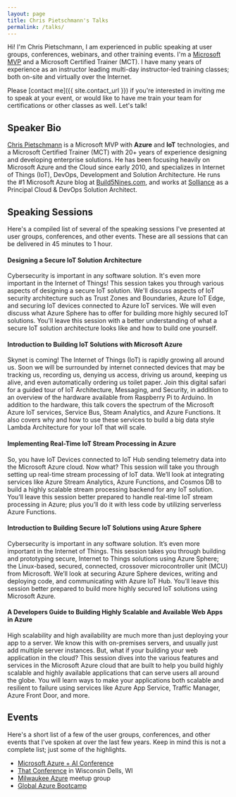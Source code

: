 ```yaml
---
layout: page
title: Chris Pietschmann's Talks
permalink: /talks/
---
```


Hi! I'm Chris Pietschmann, I am experienced in public speaking at user groups, conferences, webinars, and other training events. I'm a [Microsoft MVP](/#awards) and a Microsoft Certified Trainer (MCT). I have many years of experience as an instructor leading multi-day instructor-led training classes; both on-site and virtually over the Internet.

Please [contact me]({{ site.contact_url }}) if you're interested in inviting me to speak at your event, or would like to have me train your team for certifications or other classes as well. Let's talk!

<a id="bio"></a>

## Speaker Bio

<a href="/">Chris Pietschmann</a> is a Microsoft MVP with **Azure** and **IoT** technologies, and a Microsoft Certified Trainer (MCT) with 20+ years of experience designing and developing enterprise solutions. He has been focusing heavily on Microsoft Azure and the Cloud since early 2010, and specializes in Internet of Things (IoT), DevOps, Development and Solution Architecture. He runs the #1 Microsoft Azure blog at <a href="https://Build5Nines.com">Build5Nines.com</a>, and works at <a href="https://solliance.net">Solliance</a> as a Principal Cloud & DevOps Solution Architect.

<a id="sessions"></a>

## Speaking Sessions

Here's a compiled list of several of the speaking sessions I've presented at user groups, conferences, and other events. These are all sessions that can be delivered in 45 minutes to 1 hour.

#### Designing a Secure IoT Solution Architecture

Cybersecurity is important in any software solution. It's even more important in the Internet of Things! This session takes you through various aspects of designing a secure IoT solution. We'll discuss aspects of IoT security architecture such as Trust Zones and Boundaries, Azure IoT Edge, and securing IoT devices connected to Azure IoT services. We will even discuss what Azure Sphere has to offer for building more highly secured IoT solutions. You'll leave this session with a better understanding of what a secure IoT solution architecture looks like and how to build one yourself.

#### Introduction to Building IoT Solutions with Microsoft Azure

Skynet is coming! The Internet of Things (IoT) is rapidly growing all around us. Soon we will be surrounded by internet connected devices that may be tracking us, recording us, denying us access, driving us around, keeping us alive, and even automatically ordering us toilet paper. Join this digital safari for a guided tour of IoT Architecture, Messaging, and Security, in addition to an overview of the hardware available from Raspberry Pi to Arduino. In addition to the hardware, this talk covers the spectrum of the Microsoft Azure IoT services, Service Bus, Steam Analytics, and Azure Functions. It also covers why and how to use these services to build a big data style Lambda Architecture for your IoT that will scale.

#### Implementing Real-Time IoT Stream Processing in Azure

So, you have IoT Devices connected to IoT Hub sending telemetry data into the Microsoft Azure cloud. Now what? This session will take you through setting up real-time stream processing of IoT data. We’ll look at integrating services like Azure Stream Analytics, Azure Functions, and Cosmos DB to build a highly scalable stream processing backend for any IoT solution. You’ll leave this session better prepared to handle real-time IoT stream processing in Azure; plus you’ll do it with less code by utilizing serverless Azure Functions.

#### Introduction to Building Secure IoT Solutions using Azure Sphere

Cybersecurity is important in any software solution. It’s even more important in the Internet of Things. This session takes you through building and prototyping secure, Internet to Things solutions using Azure Sphere; the Linux-based, secured, connected, crossover microcontroller unit (MCU) from Microsoft. We’ll look at securing Azure Sphere devices, writing and deploying code, and communicating with Azure IoT Hub. You’ll leave this session better prepared to build more highly secured IoT solutions using Microsoft Azure.

#### A Developers Guide to Building Highly Scalable and Available Web Apps in Azure

High scalability and high availability are much more than just deploying your app to a server. We know this with on-premises servers, and usually just add multiple server instances. But, what if your building your web application in the cloud? This session dives into the various features and services in the Microsoft Azure cloud that are built to help you build highly scalable and highly available applications that can serve users all around the globe. You will learn ways to make your applications both scalable and resilient to failure using services like Azure App Service, Traffic Manager, Azure Front Door, and more.

<a id="events"></a>

## Events

Here's a short list of a few of the user groups, conferences, and other events that I've spoken at over the last few years. Keep in mind this is not a complete list; just some of the highlights.

- [Microsoft Azure + AI Conference](https://azureaiconf.com)
- [That Conference](https://thatconference.com) in Wisconsin Dells, WI
- [Milwaukee Azure](https://www.meetup.com/Milwaukee-Azure-Meetup/) meetup group
- [Global Azure Bootcamp](https://globalazure.net/)

<!--
<a id="courses"></a>

## Instructor-led Courses and Workshops

Here are instructor-led courses I teach. I can come to your company, or deliver these courses virtually. If you're interested in a training not listed, please [contact me]({{ site.contact_url }}) to discuss your needs as I am qualified to teach must more than what's in this list!

- Microsoft Azure IoT Developer (Exam AZ-220) Certification Course
- Developing Solutions for Microsoft Azure (Exam-203) Certification Course
- Microsoft Azure Architect Technologies (Exam AZ-300) Certification Course
- Microsoft Azure Architect Design (Exam AZ-301 Certification Course)
- Azure Fundamentals (Exam AZ-900) Certification Course

I am able to delivery these as anywhere from a full 3 - 5 day long course, or as shorter hands-on workshops.
-->